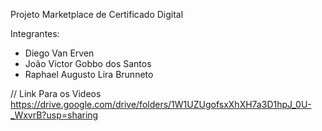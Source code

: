 Projeto Marketplace de Certificado Digital

Integrantes:

- Diego Van Erven
- João Victor Gobbo dos Santos
- Raphael Augusto Lira Brunneto

// Link Para os Videos
https://drive.google.com/drive/folders/1W1UZUgofsxXhXH7a3D1hpJ_0U-_WxvrB?usp=sharing
